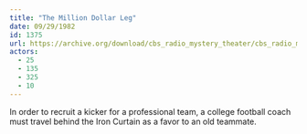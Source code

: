 ```yaml
---
title: "The Million Dollar Leg"
date: 09/29/1982
id: 1375
url: https://archive.org/download/cbs_radio_mystery_theater/cbs_radio_mystery_theater-1351-1399.zip/cbs_radio_mystery_theater-1351-1399%2Fcbsrmt_1375_the_million_dollar_leg.mp3
actors:
  - 25
  - 135
  - 325
  - 10
---
```

In order to recruit a kicker for a professional team, a college football coach must travel behind the Iron Curtain as a favor to an old teammate.